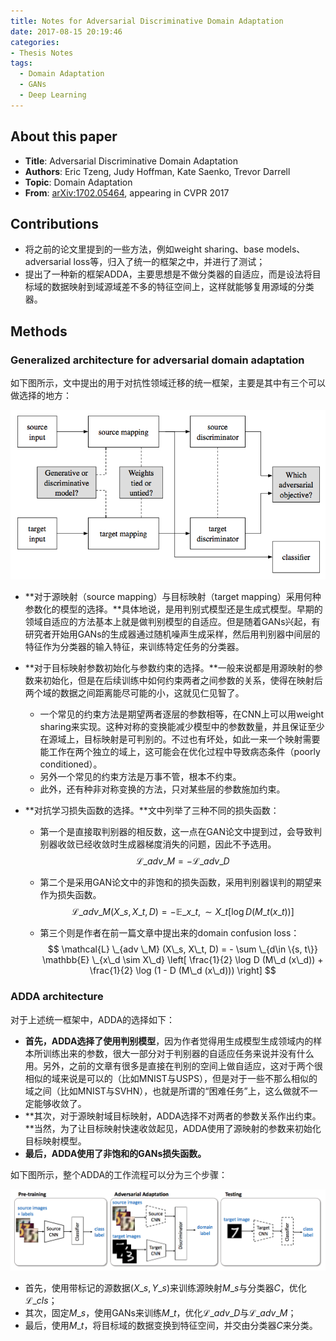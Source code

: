 ```yaml
---
title: Notes for Adversarial Discriminative Domain Adaptation
date: 2017-08-15 20:19:46
categories:
- Thesis Notes
tags:
  - Domain Adaptation
  - GANs
  - Deep Learning
---
```


## About this paper

- **Title**: Adversarial Discriminative Domain Adaptation
- **Authors**: Eric Tzeng, Judy Hoffman, Kate Saenko, Trevor Darrell
- **Topic**: Domain Adaptation
- **From**: [arXiv:1702.05464](https://arxiv.org/abs/1702.05464), appearing in CVPR 2017

## Contributions

- 将之前的论文里提到的一些方法，例如weight sharing、base models、adversarial loss等，归入了统一的框架之中，并进行了测试；
- 提出了一种新的框架ADDA，主要思想是不做分类器的自适应，而是设法将目标域的数据映射到域源域差不多的特征空间上，这样就能够复用源域的分类器。

<!-- more -->

## Methods

### Generalized architecture for adversarial domain adaptation

如下图所示，文中提出的用于对抗性领域迁移的统一框架，主要是其中有三个可以做选择的地方：

![ADDA_design_choices](/images/ADDA_design_choices.png)

- **对于源映射（source mapping）与目标映射（target mapping）采用何种参数化的模型的选择。**具体地说，是用判别式模型还是生成式模型。早期的领域自适应的方法基本上就是做判别模型的自适应。但是随着GANs兴起，有研究者开始用GANs的生成器通过随机噪声生成采样，然后用判别器中间层的特征作为分类器的输入特征，来训练特定任务的分类器。

- **对于目标映射参数初始化与参数约束的选择。**一般来说都是用源映射的参数来初始化，但是在后续训练中如何约束两者之间参数的关系，使得在映射后两个域的数据之间距离能尽可能的小，这就见仁见智了。
  - 一个常见的约束方法是期望两者逐层的参数相等，在CNN上可以用weight sharing来实现。这种对称的变换能减少模型中的参数数量，并且保证至少在源域上，目标映射是可判别的。不过也有坏处，如此一来一个映射需要能工作在两个独立的域上，这可能会在优化过程中导致病态条件（poorly conditioned）。
  - 另外一个常见的约束方法是万事不管，根本不约束。
  - 此外，还有种非对称变换的方法，只对某些层的参数施加约束。

- **对抗学习损失函数的选择。**文中列举了三种不同的损失函数：

  - 第一个是直接取判别器的相反数，这一点在GAN论文中提到过，会导致判别器收敛已经收敛时生成器梯度消失的问题，因此不予选用。
    $$
    \mathcal{L} \_{adv \_ M} = - \mathcal{L} \_{adv \_ D}
    $$

  - 第二个是采用GAN论文中的非饱和的损失函数，采用判别器误判的期望来作为损失函数。
    $$
    \mathcal{L} \_{adv \_M} (X\_s, X\_t, D) = - \mathbb{E} \_{x\_t,\sim X\_t} [\log D(M\_t (x\_t))]
    $$

  - 第三个则是作者在前一篇文章中提出来的domain confusion loss：
    $$
    \mathcal{L} \_{adv \_M} (X\_s, X\_t, D) = - \sum \_{d\in \{s, t\}} \mathbb{E} \_{x\_d \sim X\_d} \left[ \frac{1}{2} \log D (M\_d (x\_d)) + \frac{1}{2} \log (1 - D (M\_d (x\_d))) \right]
    $$



### ADDA architecture

对于上述统一框架中，ADDA的选择如下：

- **首先，ADDA选择了使用判别模型**，因为作者觉得用生成模型生成领域内的样本所训练出来的参数，很大一部分对于判别器的自适应任务来说并没有什么用。另外，之前的文章有很多是直接在判别的空间上做自适应，这对于两个很相似的域来说是可以的（比如MNIST与USPS），但是对于一些不那么相似的域之间（比如MNIST与SVHN），也就是所谓的“困难任务”上，这么做就不一定能够收敛了。
- **其次，对于源映射域目标映射，ADDA选择不对两者的参数关系作出约束。**当然，为了让目标映射快速收敛起见，ADDA使用了源映射的参数来初始化目标映射模型。
- **最后，ADDA使用了非饱和的GANs损失函数。**

如下图所示，整个ADDA的工作流程可以分为三个步骤：

![ADDA_overview](/images/ADDA_overview.png)

- 首先，使用带标记的源数据$(X\_s, Y\_s)$来训练源映射$M\_s$与分类器$C$，优化$\mathcal{L}\_{cls}$；
- 其次，固定$M\_s$，使用GANs来训练$M\_t$，优化$\mathcal{L}\_{adv\_D}$与$\mathcal{L}\_{adv\_M}$；
- 最后，使用$M\_t$，将目标域的数据变换到特征空间，并交由分类器$C$来分类。


